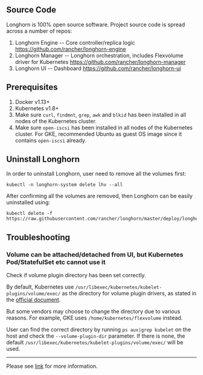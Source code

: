 ## Source Code

Longhorn is 100% open source software. Project source code is spread across a number of repos:

1. Longhorn Engine -- Core controller/replica logic https://github.com/rancher/longhorn-engine
2. Longhorn Manager -- Longhorn orchestration, includes Flexvolume driver for Kubernetes https://github.com/rancher/longhorn-manager
3. Longhorn UI -- Dashboard https://github.com/rancher/longhorn-ui

## Prerequisites

1. Docker v1.13+
2. Kubernetes v1.8+
3. Make sure `curl`, `findmnt`, `grep`, `awk` and `blkid` has been installed in all nodes of the Kubernetes cluster.
4. Make sure `open-iscsi` has been installed in all nodes of the Kubernetes cluster. For GKE, recommended Ubuntu as guest OS image since it contains `open-iscsi` already.

## Uninstall Longhorn

In order to uninstall Longhorn, user need to remove all the volumes first:
```
kubectl -n longhorn-system delete lhv --all
```

After confirming all the volumes are removed, then Longhorn can be easily uninstalled using:
```
kubectl delete -f https://raw.githubusercontent.com/rancher/longhorn/master/deploy/longhorn.yaml
```

## Troubleshooting

### Volume can be attached/detached from UI, but Kubernetes Pod/StatefulSet etc cannot use it

Check if volume plugin directory has been set correctly.

By default, Kubernetes use `/usr/libexec/kubernetes/kubelet-plugins/volume/exec/` as the directory for volume plugin drivers, as stated in the [official document](https://github.com/kubernetes/community/blob/master/contributors/devel/flexvolume.md#prerequisites).

But some vendors may choose to change the directory due to various reasons. For example, GKE uses `/home/kubernetes/flexvolume` instead.

User can find the correct directory by running `ps aux|grep kubelet` on the host and check the `--volume-plugin-dir` parameter. If there is none, the default `/usr/libexec/kubernetes/kubelet-plugins/volume/exec/` will be used.

---
Please see [link](https://github.com/rancher/longhorn) for more information.
